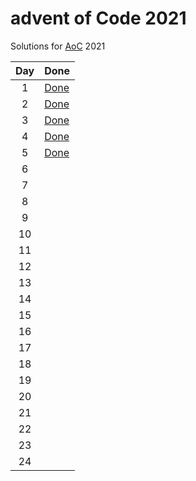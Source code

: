 # advent of Code 2021

Solutions for [AoC](https://adventofcode.com/2021) 2021

| Day | Done                     |
|:---:|--------------------------|
|  1  | [Done](day01/Day01.java) |
|  2  | [Done](day02/Sub.java)   |
|  3  | [Done](day03/Day03.java) |
|  4  | [Done](day04/Day04.java) |
|  5  | [Done](day05/Day05.java) |
|  6  |                          |
|  7  |                          |
|  8  |                          |
|  9  |                          |
| 10  |                          |
| 11  |                          |
| 12  |                          |
| 13  |                          |
| 14  |                          |
| 15  |                          |
| 16  |                          |
| 17  |                          |
| 18  |                          |
| 19  |                          |
| 20  |                          |
| 21  |                          |
| 22  |                          |
| 23  |                          |
| 24  |                          |
